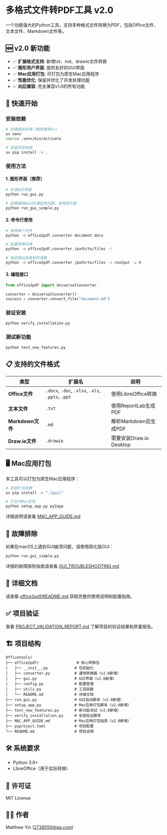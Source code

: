 # 多格式文件转PDF工具 v2.0

一个功能强大的Python工具，支持多种格式文件转换为PDF，包括Office文件、文本文件、Markdown文件等。

## 🆕 v2.0 新功能

- ✅ **扩展格式支持**: 新增txt、md、drawio文件转换
- ✅ **图形用户界面**: 提供友好的GUI界面
- ✅ **Mac应用打包**: 可打包为原生Mac应用程序
- ✅ **性能优化**: 保留并优化了并发处理功能
- ✅ **向后兼容**: 完全兼容v1.0的所有功能

## 🚀 快速开始

### 安装依赖

```bash
# 创建虚拟环境（推荐使用uv）
uv venv
source .venv/bin/activate

# 安装项目依赖
uv pip install -e .
```

### 使用方法

#### 1. 图形界面（推荐）
```bash
# 标准GUI界面
python run_gui.py

# 如果遇到macOS兼容性问题，使用简化版
python run_gui_simple.py
```

#### 2. 命令行使用
```bash
# 转换单个文件
python -m office2pdf.converter document.docx

# 批量转换目录
python -m office2pdf.converter /path/to/files -r

# 指定输出目录和并发数
python -m office2pdf.converter /path/to/files -o /output -w 4
```

#### 3. 编程接口
```python
from office2pdf import UniversalConverter

converter = UniversalConverter()
success = converter.convert_file("document.md")
```

### 验证安装

```bash
python verify_installation.py
```

### 测试新功能

```bash
python test_new_features.py
```

## 📋 支持的文件格式

| 类型 | 扩展名 | 说明 |
|------|--------|------|
| **Office文件** | `.docx`, `.doc`, `.xlsx`, `.xls`, `.pptx`, `.ppt` | 使用LibreOffice转换 |
| **文本文件** | `.txt` | 使用ReportLab生成PDF |
| **Markdown文件** | `.md` | 解析Markdown后生成PDF |
| **Draw.io文件** | `.drawio` | 需要安装Draw.io Desktop |

## 🖥️ Mac应用打包

本工具可以打包为原生Mac应用程序：

```bash
# 安装打包依赖
uv pip install -e ".[gui]"

# 打包为Mac应用
python setup_app.py py2app
```

详细说明请查看 [MAC_APP_GUIDE.md](MAC_APP_GUIDE.md)

## 🐛 故障排除

如果在macOS上遇到GUI崩溃问题，请使用简化版GUI：
```bash
python run_gui_simple.py
```

详细的故障排除指南请查看 [GUI_TROUBLESHOOTING.md](GUI_TROUBLESHOOTING.md)

## 📖 详细文档

请查看 [office2pdf/README.md](office2pdf/README.md) 获取完整的使用说明和配置指南。

## ✅ 项目验证

查看 [PROJECT_VALIDATION_REPORT.md](PROJECT_VALIDATION_REPORT.md) 了解项目的验证结果和质量报告。

## 🏗️ 项目结构

```
Officetools/
├── office2pdf/                 # 核心转换包
│   ├── __init__.py            # 包初始化
│   ├── converter.py           # 通用转换器（v2.0新增）
│   ├── gui.py                 # GUI界面（v2.0新增）
│   ├── config.py              # 配置管理
│   ├── utils.py               # 工具函数
│   └── README.md              # 详细文档
├── run_gui.py                 # GUI启动脚本（v2.0新增）
├── setup_app.py               # Mac应用打包脚本（v2.0新增）
├── test_new_features.py       # 新功能测试（v2.0新增）
├── verify_installation.py     # 安装验证脚本
├── MAC_APP_GUIDE.md           # Mac应用打包指南（v2.0新增）
├── pyproject.toml             # 项目配置
└── README.md                  # 项目说明
```

## 🛠️ 系统要求

- Python 3.8+
- LibreOffice（用于实际转换）

## 📄 许可证

MIT License

## 👨‍💻 作者

Matthew Yin (2738550@qq.com)